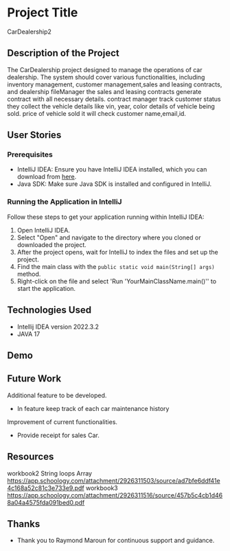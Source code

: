 # Project Title

CarDealership2

## Description of the Project

The CarDealership project designed to manage the operations of car dealership. The system should cover
various functionalities, including inventory management, customer management,sales and leasing contracts,
and dealership fileManager the sales and leasing contracts generate contract with all 
necessary details. contract manager track customer status they collect the vehicle details like vin, year, color details of vehicle being sold.
price of vehicle sold it will check customer name,email,id. 


## User Stories


### Prerequisites

- IntelliJ IDEA: Ensure you have IntelliJ IDEA installed, which you can download from [here](https://www.jetbrains.com/idea/download/).
- Java SDK: Make sure Java SDK is installed and configured in IntelliJ.

### Running the Application in IntelliJ

Follow these steps to get your application running within IntelliJ IDEA:

1. Open IntelliJ IDEA.
2. Select "Open" and navigate to the directory where you cloned or downloaded the project.
3. After the project opens, wait for IntelliJ to index the files and set up the project.
4. Find the main class with the `public static void main(String[] args)` method.
5. Right-click on the file and select 'Run 'YourMainClassName.main()'' to start the application.

## Technologies Used

- Intellij IDEA version 2022.3.2
- JAVA 17

## Demo



## Future Work

Additional feature to be developed.
- In feature keep track of each car maintenance history

Improvement of current functionalities.
- Provide receipt for sales Car.


## Resources

workbook2 String loops Array https://app.schoology.com/attachment/2926311503/source/ad7bfe6ddf41e4c168a52c81c3e733e9.pdf
workbook3 https://app.schoology.com/attachment/2926311516/source/457b5c4cb1d468a04a4575fda091bed0.pdf


## Thanks

- Thank you to Raymond Maroun for continuous support and guidance.

